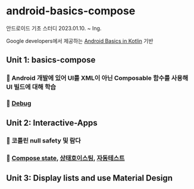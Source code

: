 # android-basics-compose

안드로이드 기초 스터디
2023.01.10. ~ Ing.

Google developers에서 제공하는 [Android Basics in Kotlin](https://developer.android.com/courses/android-basics-compose/course?hl=ko) 기반

## Unit 1:  basics-compose
### 📝 Android 개발에 있어 UI를 XML이 아닌 Composable 함수를 사용해 UI 빌드에 대해 학습
### 📝 [Debug](https://velog.io/@gogumi4502/Android-%EB%94%94%EB%B2%84%EA%B7%B8)

## Unit 2: Interactive-Apps
### 📝 코틀린 null safety 및 람다
### 📝 [Compose state](https://velog.io/@gogumi4502/Android-Compose-cjmk8rl9), [상태호이스팅](https://velog.io/@gogumi4502/Android-%EC%83%81%ED%83%9C%ED%98%B8%EC%9D%B4%EC%8A%A4%ED%8C%85-%ED%8C%A8%ED%84%B4), [자동테스트](https://velog.io/@gogumi4502/Android-%EC%9E%90%EB%8F%99%ED%85%8C%EC%8A%A4%ED%8A%B8)

## Unit 3:  Display lists and use Material Design
